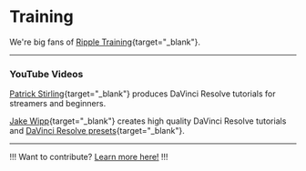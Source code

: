 # Training

We're big fans of [Ripple Training](https://www.rippletraining.com){target="_blank"}.

---

### YouTube Videos

[Patrick Stirling](https://www.youtube.com/c/patrickstirling){target="_blank"} produces DaVinci Resolve tutorials for streamers and beginners.

[Jake Wipp](https://www.youtube.com/@JakeWipp/featured){target="_blank"} creates high quality DaVinci Resolve tutorials and [DaVinci Resolve presets](https://jakewipp.com/){target="_blank"}.

---

!!!
Want to contribute? [Learn more here!](../contribute/)
!!!